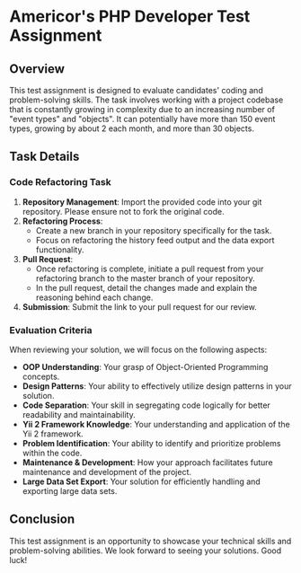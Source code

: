 # Americor's PHP Developer Test Assignment

## Overview

This test assignment is designed to evaluate candidates' coding and problem-solving skills. The task involves working with a project codebase that is constantly growing in complexity due to an increasing number of "event types" and "objects". It can potentially have more than 150 event types, growing by about 2 each month, and more than 30 objects.

## Task Details

### Code Refactoring Task

1. **Repository Management**: Import the provided code into your git repository. Please ensure not to fork the original code.
2. **Refactoring Process**:
   - Create a new branch in your repository specifically for the task.
   - Focus on refactoring the history feed output and the data export functionality.
3. **Pull Request**:
   - Once refactoring is complete, initiate a pull request from your refactoring branch to the master branch of your repository.
   - In the pull request, detail the changes made and explain the reasoning behind each change.
4. **Submission**: Submit the link to your pull request for our review.

### Evaluation Criteria

When reviewing your solution, we will focus on the following aspects:

- **OOP Understanding**: Your grasp of Object-Oriented Programming concepts.
- **Design Patterns**: Your ability to effectively utilize design patterns in your solution.
- **Code Separation**: Your skill in segregating code logically for better readability and maintainability.
- **Yii 2 Framework Knowledge**: Your understanding and application of the Yii 2 framework.
- **Problem Identification**: Your ability to identify and prioritize problems within the code.
- **Maintenance & Development**: How your approach facilitates future maintenance and development of the project.
- **Large Data Set Export**: Your solution for efficiently handling and exporting large data sets.

## Conclusion

This test assignment is an opportunity to showcase your technical skills and problem-solving abilities. We look forward to seeing your solutions. Good luck!
